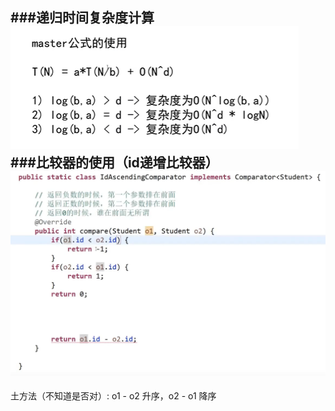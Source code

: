 ###递归时间复杂度计算
![img.png](images/img.png)
###比较器的使用（id递增比较器）
![](images/Snipaste_2024-04-04_17-47-30.png)
---
土方法（不知道是否对）: o1 - o2 升序，o2 - o1 降序





